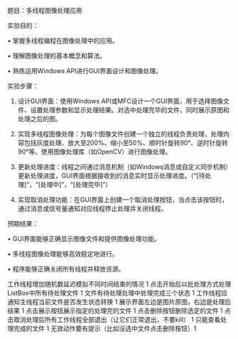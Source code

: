 题目：多线程图像处理应用

实验目的：

•   掌握多线程编程在图像处理中的应用。

•   理解图像处理的基本概念和算法。

•   熟练运用Windows API进行GUI界面设计和图像处理。

实验步骤：

1.  设计GUI界面：使用Windows API或MFC设计一个GUI界面，用于选择图像文件、设置处理参数和显示处理结果。对选中处理完毕的文件，同时展示原图和处理之后的图。

2.  实现多线程图像处理：为每个图像文件创建一个独立的线程负责处理，处理内容包括灰度处理、放大至200%、缩小至50%、顺时针旋转90°、逆时针旋转90°等。使用图像处理库（如OpenCV）进行图像处理。

3.  更新处理进度：线程之间通过消息机制（如Windows消息或自定义同步机制）更新处理进度，GUI界面根据接收到的消息实时显示处理进度。（“[待处理]”，“[处理中]”，“[处理完毕]”）

4.  实现取消处理功能：在GUI界面上创建一个取消处理按钮，当点击该按钮时，通过消息或信号量通知对应线程停止处理并关闭线程。

预期结果：

•   GUI界面能够正确显示图像文件和提供图像处理功能。

•   多线程图像处理能够高效稳定地进行。

•   程序能够正确关闭所有线程并释放资源。

工作线程增加随机数延迟模拟不同时间结束的情况 1
点击开始后以批处理方式处理ListBox中所有待处理文件 1
文件有待处理处理中处理完成三个状态 1
工作线程应通知主线程当前文件是否发生状态转换 1
展示界面左边是图片原图，右边是处理后结果 1
点击展示按钮展示指定的处理完的文件 1
点击删除按钮删除选定的文件 1
点击取消处理后所有工作线程全部退出（让它们正常退出，不要kill） 1
只能查看处理完成的文件 1
无效动作要有提示（比如没选中文件点击删除按钮）1